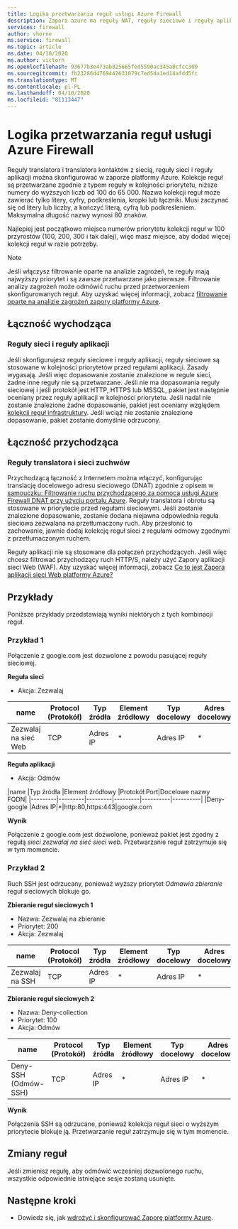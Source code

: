 ```yaml
---
title: Logika przetwarzania reguł usługi Azure Firewall
description: Zapora azure ma reguły NAT, reguły sieciowe i reguły aplikacji. Reguły są przetwarzane zgodnie z typem reguły.
services: firewall
author: vhorne
ms.service: firewall
ms.topic: article
ms.date: 04/10/2020
ms.author: victorh
ms.openlocfilehash: 93677b3e473ab825665fed5590ac345a8cfcc300
ms.sourcegitcommit: fb23286d4769442631079c7ed5da1ed14afdd5fc
ms.translationtype: MT
ms.contentlocale: pl-PL
ms.lasthandoff: 04/10/2020
ms.locfileid: "81113447"
---
```

# <a name="azure-firewall-rule-processing-logic"></a>Logika przetwarzania reguł usługi Azure Firewall
Reguły translatora i translatora kontaktów z siecią, reguły sieci i reguły aplikacji można skonfigurować w zaporze platformy Azure. Kolekcje reguł są przetwarzane zgodnie z typem reguły w kolejności priorytetu, niższe numery do wyższych liczb od 100 do 65 000. Nazwa kolekcji reguł może zawierać tylko litery, cyfry, podkreślenia, kropki lub łączniki. Musi zaczynać się od litery lub liczby, a kończyć literą, cyfrą lub podkreśleniem. Maksymalna długość nazwy wynosi 80 znaków.

Najlepiej jest początkowo miejsca numerów priorytetu kolekcji reguł w 100 przyrostów (100, 200, 300 i tak dalej), więc masz miejsce, aby dodać więcej kolekcji reguł w razie potrzeby.

> [!NOTE]
> Jeśli włączysz filtrowanie oparte na analizie zagrożeń, te reguły mają najwyższy priorytet i są zawsze przetwarzane jako pierwsze. Filtrowanie analizy zagrożeń może odmówić ruchu przed przetworzeniem skonfigurowanych reguł. Aby uzyskać więcej informacji, zobacz [filtrowanie oparte na analizie zagrożeń zapory platformy Azure](threat-intel.md).

## <a name="outbound-connectivity"></a>Łączność wychodząca

### <a name="network-rules-and-applications-rules"></a>Reguły sieci i reguły aplikacji

Jeśli skonfigurujesz reguły sieciowe i reguły aplikacji, reguły sieciowe są stosowane w kolejności priorytetów przed regułami aplikacji. Zasady wygasają. Jeśli więc dopasowanie zostanie znalezione w regule sieci, żadne inne reguły nie są przetwarzane.  Jeśli nie ma dopasowania reguły sieciowej i jeśli protokół jest HTTP, HTTPS lub MSSQL, pakiet jest następnie oceniany przez reguły aplikacji w kolejności priorytetu. Jeśli nadal nie zostanie znalezione żadne dopasowanie, pakiet jest oceniany względem [kolekcji reguł infrastruktury](infrastructure-fqdns.md). Jeśli wciąż nie zostanie znalezione dopasowanie, pakiet zostanie domyślnie odrzucony.

## <a name="inbound-connectivity"></a>Łączność przychodząca

### <a name="nat-rules"></a>Reguły translatora i sieci zuchwów

Przychodzącą łączność z Internetem można włączyć, konfigurując translację docelowego adresu sieciowego (DNAT) zgodnie z opisem w [samouczku: Filtrowanie ruchu przychodzącego za pomocą usługi Azure Firewall DNAT przy użyciu portalu Azure](tutorial-firewall-dnat.md). Reguły translatora i obrotu są stosowane w priorytecie przed regułami sieciowymi. Jeśli zostanie znalezione dopasowanie, zostanie dodana niejawna odpowiednia reguła sieciowa zezwalana na przetłumaczony ruch. Aby przesłonić to zachowanie, jawnie dodaj kolekcję reguł sieci z regułami odmowy zgodnymi z przetłumaczonym ruchem.

Reguły aplikacji nie są stosowane dla połączeń przychodzących. Jeśli więc chcesz filtrować przychodzący ruch HTTP/S, należy użyć Zapory aplikacji sieci Web (WAF). Aby uzyskać więcej informacji, zobacz [Co to jest Zapora aplikacji sieci Web platformy Azure?](../web-application-firewall/overview.md)

## <a name="examples"></a>Przykłady

Poniższe przykłady przedstawiają wyniki niektórych z tych kombinacji reguł.

### <a name="example-1"></a>Przykład 1

Połączenie z google.com jest dozwolone z powodu pasującej reguły sieciowej.

**Reguła sieci**

- Akcja: Zezwalaj


|name  |Protocol (Protokół)  |Typ źródła  |Element źródłowy  |Typ docelowy  |Adres docelowy  |Porty docelowe|
|---------|---------|---------|---------|----------|----------|--------|
|Zezwalaj na sieć Web     |TCP|Adres IP|*|Adres IP|*|80 443

**Reguła aplikacji**

- Akcja: Odmów

|name  |Typ źródła  |Element źródłowy  |Protokół:Port|Docelowe nazwy FQDN|
|---------|---------|---------|---------|----------|----------|
|Deny-google     |Adres IP|*|http:80,https:443|google.com

**Wynik**

Połączenie z google.com jest dozwolone, ponieważ pakiet jest zgodny z regułą *sieci zezwalaj na sieć sieci web.* Przetwarzanie reguł zatrzymuje się w tym momencie.

### <a name="example-2"></a>Przykład 2

Ruch SSH jest odrzucany, ponieważ wyższy priorytet *Odmawia zbieranie* reguł sieciowych blokuje go.

**Zbieranie reguł sieciowych 1**

- Nazwa: Zezwalaj na zbieranie
- Priorytet: 200
- Akcja: Zezwalaj

|name  |Protocol (Protokół)  |Typ źródła  |Element źródłowy  |Typ docelowy  |Adres docelowy  |Porty docelowe|
|---------|---------|---------|---------|----------|----------|--------|
|Zezwalaj na SSH     |TCP|Adres IP|*|Adres IP|*|22

**Zbieranie reguł sieciowych 2**

- Nazwa: Deny-collection
- Priorytet: 100
- Akcja: Odmów

|name  |Protocol (Protokół)  |Typ źródła  |Element źródłowy  |Typ docelowy  |Adres docelowy  |Porty docelowe|
|---------|---------|---------|---------|----------|----------|--------|
|Deny-SSH (Odmów-SSH)     |TCP|Adres IP|*|Adres IP|*|22

**Wynik**

Połączenia SSH są odrzucane, ponieważ kolekcja reguł sieci o wyższym priorytecie blokuje ją. Przetwarzanie reguł zatrzymuje się w tym momencie.

## <a name="rule-changes"></a>Zmiany reguł

Jeśli zmienisz regułę, aby odmówić wcześniej dozwolonego ruchu, wszystkie odpowiednie istniejące sesje zostaną usunięte.

## <a name="next-steps"></a>Następne kroki

- Dowiedz się, jak [wdrożyć i skonfigurować Zaporę platformy Azure](tutorial-firewall-deploy-portal.md).